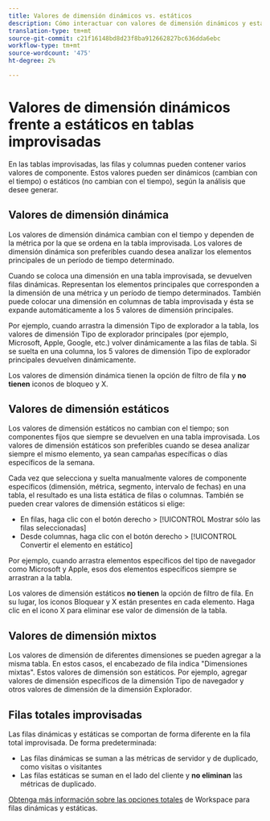 ```yaml
---
title: Valores de dimensión dinámicos vs. estáticos
description: Cómo interactuar con valores de dimensión dinámicos y estáticos en tablas.
translation-type: tm+mt
source-git-commit: c21f16148bd8d23f8ba912662827bc636dda6ebc
workflow-type: tm+mt
source-wordcount: '475'
ht-degree: 2%

---
```



# Valores de dimensión dinámicos frente a estáticos en tablas improvisadas

En las tablas improvisadas, las filas y columnas pueden contener varios valores de componente. Estos valores pueden ser dinámicos (cambian con el tiempo) o estáticos (no cambian con el tiempo), según la análisis que desee generar.

## Valores de dimensión dinámica

Los valores de dimensión dinámica cambian con el tiempo y dependen de la métrica por la que se ordena en la tabla improvisada. Los valores de dimensión dinámica son preferibles cuando desea analizar los elementos principales de un período de tiempo determinado.

Cuando se coloca una dimensión en una tabla improvisada, se devuelven filas dinámicas. Representan los elementos principales que corresponden a la dimensión de una métrica y un período de tiempo determinados. También puede colocar una dimensión en columnas de tabla improvisada y ésta se expande automáticamente a los 5 valores de dimensión principales.

Por ejemplo, cuando arrastra la dimensión Tipo de explorador a la tabla, los valores de dimensión Tipo de explorador principales (por ejemplo, Microsoft, Apple, Google, etc.) volver dinámicamente a las filas de tabla. Si se suelta en una columna, los 5 valores de dimensión Tipo de explorador principales devuelven dinámicamente.

Los valores de dimensión dinámica tienen la opción de filtro de fila y **no tienen** iconos de bloqueo y X.

## Valores de dimensión estáticos

Los valores de dimensión estáticos no cambian con el tiempo; son componentes fijos que siempre se devuelven en una tabla improvisada. Los valores de dimensión estáticos son preferibles cuando se desea analizar siempre el mismo elemento, ya sean campañas específicas o días específicos de la semana.

Cada vez que selecciona y suelta manualmente valores de componente específicos (dimensión, métrica, segmento, intervalo de fechas) en una tabla, el resultado es una lista estática de filas o columnas. También se pueden crear valores de dimensión estáticos si elige:

* En filas, haga clic con el botón derecho > [!UICONTROL Mostrar sólo las filas seleccionadas]
* Desde columnas, haga clic con el botón derecho > [!UICONTROL Convertir el elemento en estático]

Por ejemplo, cuando arrastra elementos específicos del tipo de navegador como Microsoft y Apple, esos dos elementos específicos siempre se arrastran a la tabla.

Los valores de dimensión estáticos **no tienen** la opción de filtro de fila. En su lugar, los iconos Bloquear y X están presentes en cada elemento. Haga clic en el icono X para eliminar ese valor de dimensión de la tabla.

## Valores de dimensión mixtos

Los valores de dimensión de diferentes dimensiones se pueden agregar a la misma tabla. En estos casos, el encabezado de fila indica &quot;Dimensiones mixtas&quot;. Estos valores de dimensión son estáticos. Por ejemplo, agregar valores de dimensión específicos de la dimensión Tipo de navegador y otros valores de dimensión de la dimensión Explorador.

## Filas totales improvisadas

Las filas dinámicas y estáticas se comportan de forma diferente en la fila total improvisada. De forma predeterminada:

* Las filas dinámicas se suman a las métricas de servidor y de duplicado, como visitas o visitantes
* Las filas estáticas se suman en el lado del cliente y **no eliminan** las métricas de duplicado.

[Obtenga más información sobre las opciones totales](https://docs.adobe.com/content/help/es-ES/analytics/analyze/analysis-workspace/build-workspace-project/workspace-totals.html) de Workspace para filas dinámicas y estáticas.
